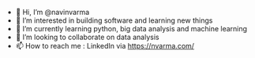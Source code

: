 - 👋 Hi, I’m @navinvarma
- 👀 I’m interested in building software and learning new things
- 🌱 I’m currently learning python, big data analysis and machine learning
- 💞️ I’m looking to collaborate on data analysis
- 📫 How to reach me : LinkedIn via https://nvarma.com/

<!---
navinvarma/navinvarma is a ✨ special ✨ repository because its `README.md` (this file) appears on your GitHub profile.
You can click the Preview link to take a look at your changes.
--->

